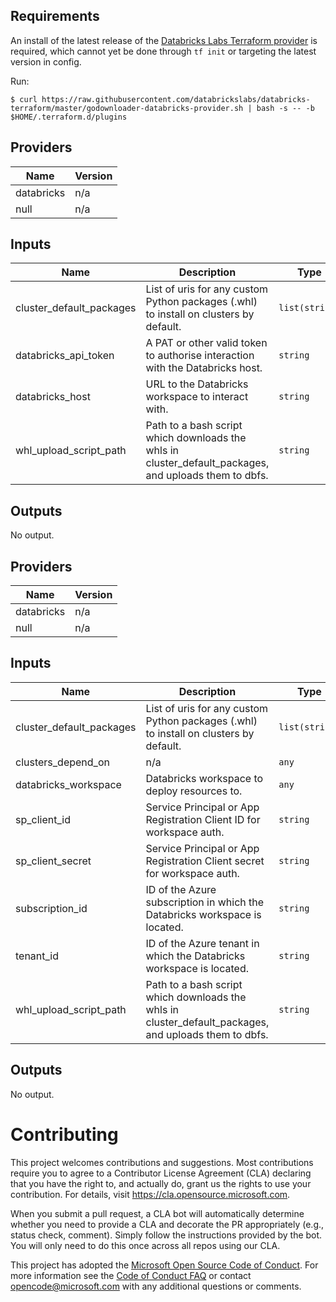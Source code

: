 ## Requirements

An install of the latest release of the [Databricks Labs Terraform provider](https://github.com/databrickslabs/terraform-provider-databricks) is required, which cannot yet be done through `tf init` or targeting the latest version in config.

Run: 
```shell
$ curl https://raw.githubusercontent.com/databrickslabs/databricks-terraform/master/godownloader-databricks-provider.sh | bash -s -- -b $HOME/.terraform.d/plugins
```

## Providers

| Name | Version |
|------|---------|
| databricks | n/a |
| null | n/a |

## Inputs

| Name | Description | Type | Default | Required |
|------|-------------|------|---------|:--------:|
| cluster\_default\_packages | List of uris for any custom Python packages (.whl) to install on clusters by default. | `list(string)` | `[]` | no |
| databricks\_api\_token | A PAT or other valid token to authorise interaction with the Databricks host. | `string` | n/a | yes |
| databricks\_host | URL to the Databricks workspace to interact with. | `string` | n/a | yes |
| whl\_upload\_script\_path | Path to a bash script which downloads the whls in cluster\_default\_packages, and uploads them to dbfs. | `string` | `"./scripts/whls_to_dbfs.sh"` | no |

## Outputs

No output.

## Providers

| Name | Version |
|------|---------|
| databricks | n/a |
| null | n/a |

## Inputs

| Name | Description | Type | Default | Required |
|------|-------------|------|---------|:--------:|
| cluster\_default\_packages | List of uris for any custom Python packages (.whl) to install on clusters by default. | `list(string)` | `[]` | no |
| clusters\_depend\_on | n/a | `any` | `null` | no |
| databricks\_workspace | Databricks workspace to deploy resources to. | `any` | n/a | yes |
| sp\_client\_id | Service Principal or App Registration Client ID for workspace auth. | `string` | n/a | yes |
| sp\_client\_secret | Service Principal or App Registration Client secret for workspace auth. | `string` | n/a | yes |
| subscription\_id | ID of the Azure subscription in which the Databricks workspace is located. | `string` | n/a | yes |
| tenant\_id | ID of the Azure tenant in which the Databricks workspace is located. | `string` | n/a | yes |
| whl\_upload\_script\_path | Path to a bash script which downloads the whls in cluster\_default\_packages, and uploads them to dbfs. | `string` | `""` | no |

## Outputs

No output.

# Contributing

This project welcomes contributions and suggestions.  Most contributions require you to agree to a
Contributor License Agreement (CLA) declaring that you have the right to, and actually do, grant us
the rights to use your contribution. For details, visit https://cla.opensource.microsoft.com.

When you submit a pull request, a CLA bot will automatically determine whether you need to provide
a CLA and decorate the PR appropriately (e.g., status check, comment). Simply follow the instructions
provided by the bot. You will only need to do this once across all repos using our CLA.

This project has adopted the [Microsoft Open Source Code of Conduct](https://opensource.microsoft.com/codeofconduct/).
For more information see the [Code of Conduct FAQ](https://opensource.microsoft.com/codeofconduct/faq/) or
contact [opencode@microsoft.com](mailto:opencode@microsoft.com) with any additional questions or comments.